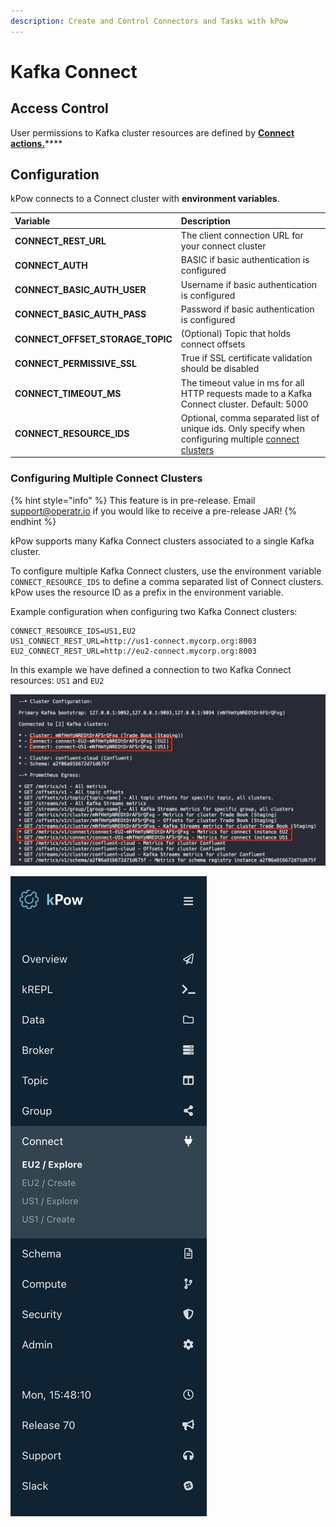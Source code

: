 ```yaml
---
description: Create and Control Connectors and Tasks with kPow
---
```


# Kafka Connect

## Access Control

User permissions to Kafka cluster resources are defined by [**Connect actions.**](../authorization/overview.md#user-actions)\*\*\*\*

## **Configuration**

kPow connects to a Connect cluster with **environment variables**.

| Variable | Description |
| :--- | :--- |
| **CONNECT\_REST\_URL** | The client connection URL for your connect cluster |
| **CONNECT\_AUTH** | BASIC if basic authentication is configured |
| **CONNECT\_BASIC\_AUTH\_USER** | Username if basic authentication is configured |
| **CONNECT\_BASIC\_AUTH\_PASS** | Password if basic authentication is configured |
| **CONNECT\_OFFSET\_STORAGE\_TOPIC** | \(Optional\) Topic that holds connect offsets |
| **CONNECT\_PERMISSIVE\_SSL** | True if SSL certificate validation should be disabled |
| **CONNECT\_TIMEOUT\_MS** | The timeout value in ms for all HTTP requests made to a Kafka Connect cluster. Default: 5000 |
| **CONNECT\_RESOURCE\_IDS** | Optional, comma separated list of unique ids. Only specify when configuring multiple [connect clusters](kafka-connect.md#configuring-multiple-connect-clusters) |

### Configuring Multiple Connect Clusters

{% hint style="info" %}
This feature is in pre-release. Email support@operatr.io if you would like to receive a pre-release JAR!
{% endhint %}

kPow supports many Kafka Connect clusters associated to a single Kafka cluster. 

To configure multiple Kafka Connect clusters, use the environment variable `CONNECT_RESOURCE_IDS` to define a comma separated list of Connect clusters. kPow uses the resource ID as a prefix in the environment variable.

Example configuration when configuring two Kafka Connect clusters:

```text
CONNECT_RESOURCE_IDS=US1,EU2
US1_CONNECT_REST_URL=http://us1-connect.mycorp.org:8003
EU2_CONNECT_REST_URL=http://eu2-connect.mycorp.org:8003
```

In this example we have defined a connection to two Kafka Connect resources: `US1` and `EU2`

![kPow&apos;s startup log message confirming it has connected to both Connect clusters.](../.gitbook/assets/screen-shot-2021-03-29-at-3.46.10-pm.png)

![kPow&apos;s navigation menu when multiple Connect clusters have been configured.](../.gitbook/assets/screen-shot-2021-03-29-at-3.48.55-pm.png)









